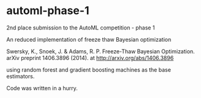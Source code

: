 # automl-phase-1

2nd place submission to the AutoML competition - phase 1

An reduced implementation of freeze thaw Bayesian optimization

Swersky, K., Snoek, J. & Adams, R. P. Freeze-Thaw Bayesian Optimization. arXiv preprint 1406.3896 (2014). at <http://arxiv.org/abs/1406.3896>

using random forest and gradient boosting machines as the base estimators.

Code was written in a hurry.

